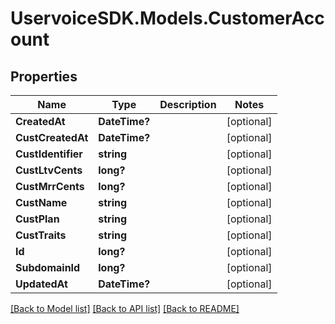 # UservoiceSDK.Models.CustomerAccount
## Properties

Name | Type | Description | Notes
------------ | ------------- | ------------- | -------------
**CreatedAt** | **DateTime?** |  | [optional] 
**CustCreatedAt** | **DateTime?** |  | [optional] 
**CustIdentifier** | **string** |  | [optional] 
**CustLtvCents** | **long?** |  | [optional] 
**CustMrrCents** | **long?** |  | [optional] 
**CustName** | **string** |  | [optional] 
**CustPlan** | **string** |  | [optional] 
**CustTraits** | **string** |  | [optional] 
**Id** | **long?** |  | [optional] 
**SubdomainId** | **long?** |  | [optional] 
**UpdatedAt** | **DateTime?** |  | [optional] 

[[Back to Model list]](../README.md#documentation-for-models) [[Back to API list]](../README.md#documentation-for-api-endpoints) [[Back to README]](../README.md)

